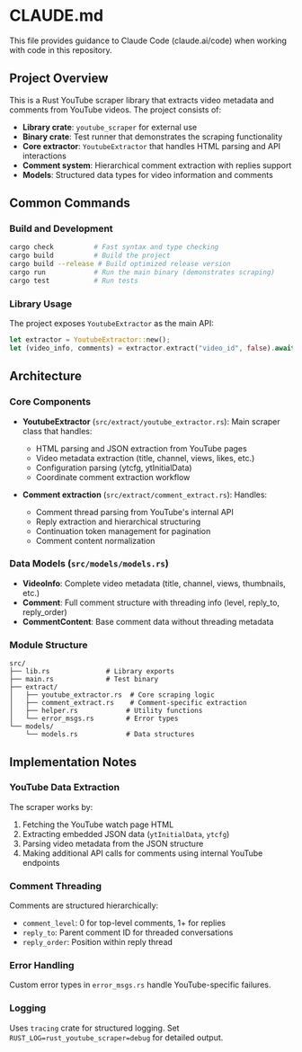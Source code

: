 # CLAUDE.md

This file provides guidance to Claude Code (claude.ai/code) when working with code in this repository.

## Project Overview
This is a Rust YouTube scraper library that extracts video metadata and comments from YouTube videos. The project consists of:

- **Library crate**: `youtube_scraper` for external use
- **Binary crate**: Test runner that demonstrates the scraping functionality
- **Core extractor**: `YoutubeExtractor` that handles HTML parsing and API interactions
- **Comment system**: Hierarchical comment extraction with replies support
- **Models**: Structured data types for video information and comments

## Common Commands

### Build and Development
```bash
cargo check          # Fast syntax and type checking
cargo build          # Build the project
cargo build --release # Build optimized release version
cargo run            # Run the main binary (demonstrates scraping)
cargo test           # Run tests
```

### Library Usage
The project exposes `YoutubeExtractor` as the main API:
```rust
let extractor = YoutubeExtractor::new();
let (video_info, comments) = extractor.extract("video_id", false).await?;
```

## Architecture

### Core Components
- **YoutubeExtractor** (`src/extract/youtube_extractor.rs`): Main scraper class that handles:
  - HTML parsing and JSON extraction from YouTube pages
  - Video metadata extraction (title, channel, views, likes, etc.)
  - Configuration parsing (ytcfg, ytInitialData)
  - Coordinate comment extraction workflow

- **Comment extraction** (`src/extract/comment_extract.rs`): Handles:
  - Comment thread parsing from YouTube's internal API
  - Reply extraction and hierarchical structuring
  - Continuation token management for pagination
  - Comment content normalization

### Data Models (`src/models/models.rs`)
- **VideoInfo**: Complete video metadata (title, channel, views, thumbnails, etc.)
- **Comment**: Full comment structure with threading info (level, reply_to, reply_order)
- **CommentContent**: Base comment data without threading metadata

### Module Structure
```
src/
├── lib.rs              # Library exports
├── main.rs             # Test binary
├── extract/
│   ├── youtube_extractor.rs  # Core scraping logic
│   ├── comment_extract.rs    # Comment-specific extraction
│   ├── helper.rs            # Utility functions
│   └── error_msgs.rs        # Error types
└── models/
    └── models.rs            # Data structures
```

## Implementation Notes

### YouTube Data Extraction
The scraper works by:
1. Fetching the YouTube watch page HTML
2. Extracting embedded JSON data (`ytInitialData`, `ytcfg`)
3. Parsing video metadata from the JSON structure
4. Making additional API calls for comments using internal YouTube endpoints

### Comment Threading
Comments are structured hierarchically:
- `comment_level`: 0 for top-level comments, 1+ for replies
- `reply_to`: Parent comment ID for threaded conversations
- `reply_order`: Position within reply thread

### Error Handling
Custom error types in `error_msgs.rs` handle YouTube-specific failures.

### Logging
Uses `tracing` crate for structured logging. Set `RUST_LOG=rust_youtube_scraper=debug` for detailed output.

